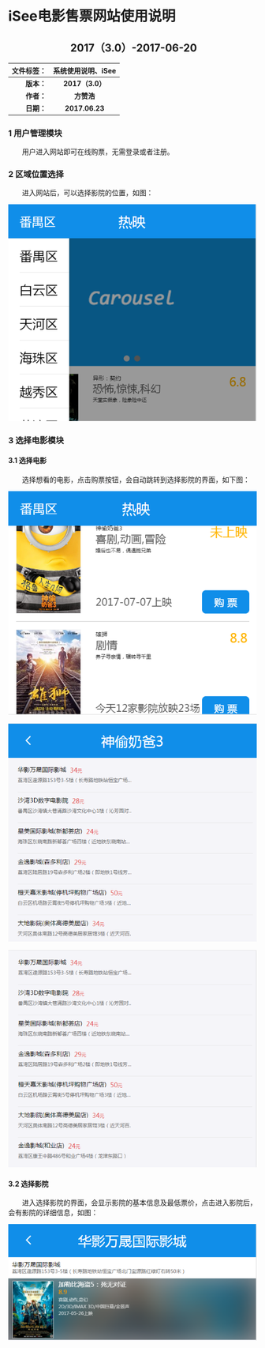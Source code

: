 ﻿# **iSee电影售票网站使用说明**
## &#8195;&#8195;&#8195;&#8195;&#8195;&#8195;2017（3.0）-2017-06-20

| 文件标签：        | 系统使用说明、iSee           |
| ------------- |:-------------:|
| &#8195;&#8195;**版本：**    | **2017（3.0）**|
| &#8195;&#8195;**作者：**     | **方赞浩**      |
| &#8195;&#8195;**日期：** | **2017.06.23**      |

### **1 用户管理模块**
&#8195;&#8195;用户进入网站即可在线购票，无需登录或者注册。

### **2 区域位置选择**
&#8195;&#8195;进入网站后，可以选择影院的位置，如图：

![](https://github.com/zanhaofang/documents/blob/master/guanli1.png)

### **3 选择电影模块**
#### **3.1 选择电影**
&#8195;&#8195;选择想看的电影，点击购票按钮，会自动跳转到选择影院的界面，如下图：

![](https://github.com/zanhaofang/documents/blob/master/guanli2.png)

![](https://github.com/zanhaofang/documents/blob/master/guanli3.png)

![](https://github.com/zanhaofang/documents/blob/master/guanli4.png)

#### **3.2 选择影院**
&#8195;&#8195;进入选择影院的界面，会显示影院的基本信息及最低票价，点击进入影院后，会有影院的详细信息，如图：

![](https://github.com/zanhaofang/documents/blob/master/guanli5.png)